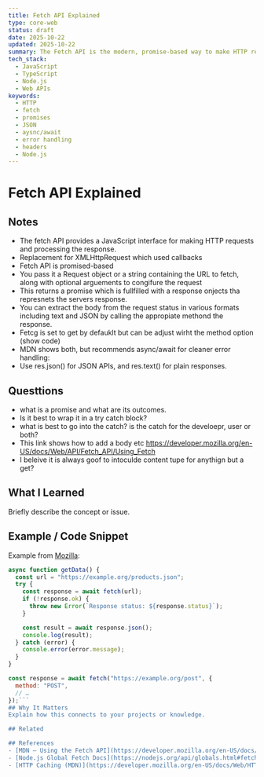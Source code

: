 ```yaml
---
title: Fetch API Explained
type: core-web
status: draft
date: 2025-10-22
updated: 2025-10-22
summary: The Fetch API is the modern, promise-based way to make HTTP requests in both browsers and Node.js. It replaces XMLHttpRequest and integrates with newer web standards like CORS, service workers, and streaming responses.
tech_stack:
  - JavaScript
  - TypeScript
  - Node.js
  - Web APIs
keywords:
  - HTTP
  - fetch
  - promises
  - JSON 
  - aysnc/await
  - error handling
  - headers
  - Node.js
---
```

# Fetch API Explained


## Notes
- The fetch API provides a JavaScript interface for making HTTP requests and processing the response.
- Replacement for XMLHttpRequest which used callbacks
- Fetch API is promised-based 
- You pass it a Request object or a string containing the URL to fetch, along with optional arguements to congifure the request
- This returns a promise which is fullfilled with a response onjects tha represnets the servers response.
- You can extract the body from the request status in various formats including text and JSON by calling the appropiate methond the response.
- Fetcg is set to get by defauklt but can be adjust wirht the method option (show code)
- MDN shows both, but recommends async/await for cleaner error handling:
- Use res.json() for JSON APIs, and res.text() for plain responses.

## Questtions
- what is a promise and what are its outcomes.
- Is it best to wrap it in a try catch block?
- what is best to go into the catch? is the catch for the develoepr, user or both?
- This link shows how to add a body etc https://developer.mozilla.org/en-US/docs/Web/API/Fetch_API/Using_Fetch
- I beleive it is always goof to intoculde content tupe for anythign but a get?
  
  
## What I Learned
Briefly describe the concept or issue.

## Example / Code Snippet
Example from [Mozilla](https://developer.mozilla.org/en-US/docs/Web/API/Fetch_API/Using_Fetch):
```js
async function getData() {
  const url = "https://example.org/products.json";
  try {
    const response = await fetch(url);
    if (!response.ok) {
      throw new Error(`Response status: ${response.status}`);
    }

    const result = await response.json();
    console.log(result);
  } catch (error) {
    console.error(error.message);
  }
}
```

```js
const response = await fetch("https://example.org/post", {
  method: "POST",
  // …
});```
## Why It Matters
Explain how this connects to your projects or knowledge.

## Related 

## References
- [MDN – Using the Fetch API](https://developer.mozilla.org/en-US/docs/Web/API/Fetch_API/Using_Fetch)
- [Node.js Global Fetch Docs](https://nodejs.org/api/globals.html#fetch)
- [HTTP Caching (MDN)](https://developer.mozilla.org/en-US/docs/Web/HTTP/Caching)